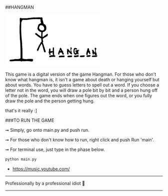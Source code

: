 
##HANGMAN


![hangman](images/hangman.png)

This game is a digital version of the game Hangman. For those who don't know what hangman is, it isn't a game about death or hanging yourself but about words. 
You have to guess letters to spell out a word. If you choose a letter not in the word, you will draw a pole bit by bit and a person hung off of the pole. 
The game ends when one figures out the word, or you fully draw the pole and the person getting hung.

that's it really :]

###TO RUN THE GAME

 ➞ Simply, go onto main.py and push run. 

 ➞ For those who don't know how to run, right click and push Run 'main'.

 ➞ For terminal use, just type in the phase below.

``` python
python main.py
```
- https://music.youtube.com/

---
Professionally by a professional idiot  🧊

---